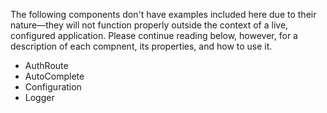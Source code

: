 The following components don't have examples included here due to their
nature—they will not function properly outside the context of a live,
configured application. Please continue reading below, however, for
a description of each compnent, its properties, and how to use it.

* AuthRoute
* AutoComplete
* Configuration
* Logger
